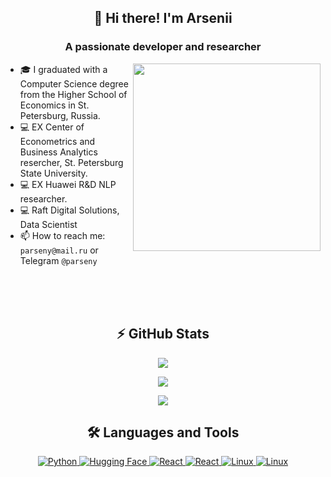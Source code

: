 <!-- Header Section -->
<h2 align="center">👋 Hi there! I'm Arsenii</h2>
<h3 align="center">A passionate developer and researcher</h3>

<!-- About Me Section -->
<img align="right" src="https://media.giphy.com/media/qgQUggAC3Pfv687qPC/giphy.gif" width="300" style="margin-top" />

- 🎓 I graduated with a Computer Science degree from the Higher School of Economics in St. Petersburg, Russia.
- 💻 EX Center of Econometrics and Business Analytics resercher, St. Petersburg State University.
- 💻 EX Huawei R&D NLP researcher.
- 💻 Raft Digital Solutions, Data Scientist
- 📫 How to reach me: `parseny@mail.ru` or Telegram `@parseny`

<br>
<br>
<br>

<!-- GitHub Stats Section -->
<div align="center">
  <h2>⚡ GitHub Stats</h2>
  <p align="center">
    <img align="center" src="https://github-readme-stats.vercel.app/api?username=parseny&show_icons=true&theme=radical" />
  </p>
  <p align="center">
    <img align="center" src="https://github-readme-streak-stats.herokuapp.com/?user=parseny&theme=radical" />
  </p>
  <p align="center">
    <img align="center" src="https://github-readme-stats.vercel.app/api/top-langs/?username=parseny&layout=compact&theme=radical" />
  </p>
</div>

<!-- Languages and Tools Section -->
<h2 align="center">🛠 Languages and Tools</h2>
<p align="center">
  <a href="https://www.python.org" target="_blank">
    <img src="https://img.icons8.com/color/48/000000/python.png" alt="Python" />
  </a>
  <a href="https://huggingface.co" target="_blank">
    <img src="https://img.icons8.com/?size=45&id=ck9pyXMRqprt&format=png&color=000000" alt="Hugging Face"/>
  </a>
  <a href="https://pytorch.org/" target="_blank">
    <img src="https://img.icons8.com/?size=50&id=jH4BpkMnRrU5&format=png&color=000000" alt="React"/>
  </a>
  <a href="https://kotlinlang.org/" target="_blank">
    <img src="https://img.icons8.com/?size=50&id=ZoxjA0jZDdFZ&format=png&color=000000" alt="React"/>
  </a>
  <a href="https://www.docker.com/" target="_blank">
    <img src="https://img.icons8.com/?size=50&id=cdYUlRaag9G9&format=png&color=000000" alt="Linux"/>
  </a>
  <a href="https://www.linux.org" target="_blank">
    <img src="https://img.icons8.com/color/48/000000/linux.png" alt="Linux"/>
  </a>
</p>
